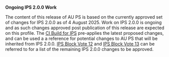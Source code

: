 <div class="note-to-balloters" markdown="1">

**Ongoing IPS 2.0.0 Work**

The content of this release of AU PS is based on the currently approved set of changes for IPS 2.0.0 as of 4 August 2025. Work on IPS 2.0.0 is ongoing and as such changes approved post publication of this release are expected on this profile. The [CI Build for IPS](https://build.fhir.org/ig/HL7/fhir-ips/) pre-applies the latest proposed changes, and can be used a a reference for potential changes to AU PS that will be inherited from IPS 2.0.0. [IPS Block Vote 12](https://jira.hl7.org/issues/?jql=project%20%3D%20FHIR%20AND%20Specification%20~%20%22International%20Patient%20Summary%22%20AND%20createdDate%20%3E%202023-01-01%20AND%20cf%5B11402%5D%20%3D%20Block-Vote-12) and [IPS Block Vote 13](https://jira.hl7.org/issues/?jql=project%20%3D%20FHIR%20AND%20Specification%20~%20%22International%20Patient%20Summary%22%20AND%20createdDate%20%3E%202023-01-01%20AND%20cf%5B11402%5D%20%3D%20Block-Vote-13) can be referred to for a list of the remaining IPS 2.0.0 changes to be approved.
</div><!-- note-to-balloters -->